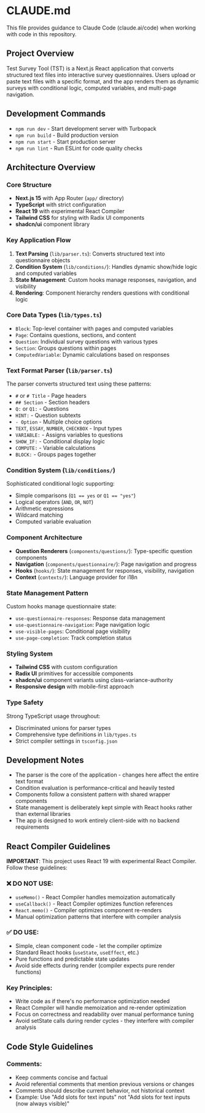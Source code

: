 # CLAUDE.md

This file provides guidance to Claude Code (claude.ai/code) when working with code in this repository.

## Project Overview

Test Survey Tool (TST) is a Next.js React application that converts structured text files into interactive survey questionnaires. Users upload or paste text files with a specific format, and the app renders them as dynamic surveys with conditional logic, computed variables, and multi-page navigation.

## Development Commands

- `npm run dev` - Start development server with Turbopack
- `npm run build` - Build production version
- `npm run start` - Start production server
- `npm run lint` - Run ESLint for code quality checks

## Architecture Overview

### Core Structure
- **Next.js 15** with App Router (`app/` directory)
- **TypeScript** with strict configuration
- **React 19** with experimental React Compiler
- **Tailwind CSS** for styling with Radix UI components
- **shadcn/ui** component library

### Key Application Flow
1. **Text Parsing** (`lib/parser.ts`): Converts structured text into questionnaire objects
2. **Condition System** (`lib/conditions/`): Handles dynamic show/hide logic and computed variables
3. **State Management**: Custom hooks manage responses, navigation, and visibility
4. **Rendering**: Component hierarchy renders questions with conditional logic

### Core Data Types (`lib/types.ts`)
- `Block`: Top-level container with pages and computed variables
- `Page`: Contains questions, sections, and content
- `Question`: Individual survey questions with various types
- `Section`: Groups questions within pages
- `ComputedVariable`: Dynamic calculations based on responses

### Text Format Parser (`lib/parser.ts`)
The parser converts structured text using these patterns:
- `#` or `# Title` - Page headers
- `## Section` - Section headers
- `Q:` or `Q1:` - Questions
- `HINT:` - Question subtexts
- `- Option` - Multiple choice options
- `TEXT`, `ESSAY`, `NUMBER`, `CHECKBOX` - Input types
- `VARIABLE:` - Assigns variables to questions
- `SHOW_IF:` - Conditional display logic
- `COMPUTE:` - Variable calculations
- `BLOCK:` - Groups pages together

### Condition System (`lib/conditions/`)
Sophisticated conditional logic supporting:
- Simple comparisons (`Q1 == yes` or `Q1 == "yes"`)
- Logical operators (`AND`, `OR`, `NOT`)
- Arithmetic expressions
- Wildcard matching
- Computed variable evaluation

### Component Architecture
- **Question Renderers** (`components/questions/`): Type-specific question components
- **Navigation** (`components/questionnaire/`): Page navigation and progress
- **Hooks** (`hooks/`): State management for responses, visibility, navigation
- **Context** (`contexts/`): Language provider for i18n

### State Management Pattern
Custom hooks manage questionnaire state:
- `use-questionnaire-responses`: Response data management
- `use-questionnaire-navigation`: Page navigation logic  
- `use-visible-pages`: Conditional page visibility
- `use-page-completion`: Track completion status

### Styling System
- **Tailwind CSS** with custom configuration
- **Radix UI** primitives for accessible components
- **shadcn/ui** component variants using class-variance-authority
- **Responsive design** with mobile-first approach

### Type Safety
Strong TypeScript usage throughout:
- Discriminated unions for parser types
- Comprehensive type definitions in `lib/types.ts`
- Strict compiler settings in `tsconfig.json`

## Development Notes

- The parser is the core of the application - changes here affect the entire text format
- Condition evaluation is performance-critical and heavily tested
- Components follow a consistent pattern with shared wrapper components
- State management is deliberately kept simple with React hooks rather than external libraries
- The app is designed to work entirely client-side with no backend requirements

## React Compiler Guidelines

**IMPORTANT**: This project uses React 19 with experimental React Compiler. Follow these guidelines:

### ❌ DO NOT USE:
- `useMemo()` - React Compiler handles memoization automatically
- `useCallback()` - React Compiler optimizes function references
- `React.memo()` - Compiler optimizes component re-renders
- Manual optimization patterns that interfere with compiler analysis

### ✅ DO USE:
- Simple, clean component code - let the compiler optimize
- Standard React hooks (`useState`, `useEffect`, etc.)
- Pure functions and predictable state updates
- Avoid side effects during render (compiler expects pure render functions)

### Key Principles:
- Write code as if there's no performance optimization needed
- React Compiler will handle memoization and re-render optimization
- Focus on correctness and readability over manual performance tuning
- Avoid setState calls during render cycles - they interfere with compiler analysis

## Code Style Guidelines

### Comments:
- Keep comments concise and factual
- Avoid referential comments that mention previous versions or changes
- Comments should describe current behavior, not historical context
- Example: Use "Add slots for text inputs" not "Add slots for text inputs (now always visible)"